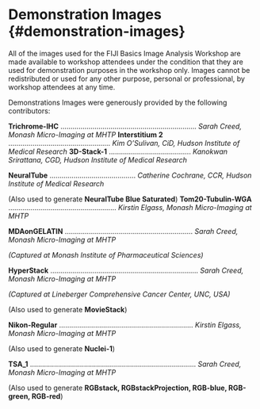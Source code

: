 # Demonstration Images {#demonstration-images}

All of the images used for the FIJI Basics Image Analysis Workshop are made available to workshop attendees under the condition that they are used for demonstration purposes in the workshop only. Images cannot be redistributed or used for any other purpose, personal or professional, by workshop attendees at any time.

Demonstrations Images were generously provided by the following contributors:

**Trichrome-IHC** ……………………………………….…………………. _Sarah Creed, Monash Micro-Imaging at MHTP_ **Interstitium 2** …………….…………….……….……… _Kim O’Sulivan, CiD, Hudson Institute of Medical Research_ **3D-Stack-1** ……………………….……...…. _Kanokwan Srirattana, CGD, Hudson Institute of Medical Research_

**NeuralTube** ……………….………………...… _Catherine Cochrane, CCR, Hudson Institute of Medical Research_

(Also used to generate **NeuralTube Blue Saturated**) **Tom20-Tubulin-WGA** …………………….……………..………… _Kirstin Elgass, Monash Micro-Imaging at MHTP_

**MDAonGELATIN** ……………………………………….…..…………. _Sarah Creed, Monash Micro-Imaging at MHTP_

_(Captured at Monash Institute of Pharmaceutical Sciences)_

**HyperStack** ……………….………………………………………………. _Sarah Creed, Monash Micro-Imaging at MHTP_

_(Captured at Lineberger Comprehensive Cancer Center, UNC, USA)_

(Also used to generate **MovieStack**)

**Nikon-Regular** ……………….………………………………………… _Kirstin Elgass, Monash Micro-Imaging at MHTP_

(Also used to generate **Nuclei-1**)

**TSA_1** ……………………………………………………………………….. _Sarah Creed, Monash Micro-Imaging at MHTP_

(Also used to generate **RGBstack, RGBstackProjection, RGB-blue, RGB-green, RGB-red**)